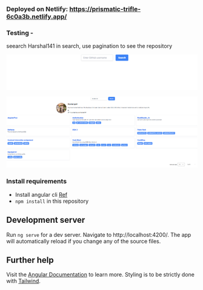 ### Deployed on Netlify: https://prismatic-trifle-6c0a3b.netlify.app/

### Testing - 
 seearch Harshal141 in search, use pagination to see the repository

 ![Alt text](image-2.png)

 ![Alt text](image-1.png)

### Install requirements
* Install angular cli [Ref](https://angular.io/cli)
* `npm install` in this repository 

## Development server

Run `ng serve` for a dev server. Navigate to http://localhost:4200/. The app will automatically reload if you change any of the source files.

## Further help

Visit the [Angular Documentation](https://angular.io/guide/styleguide) to learn more.
Styling is to be strictly done with [Tailwind](https://tailwindcss.com/docs/installation).